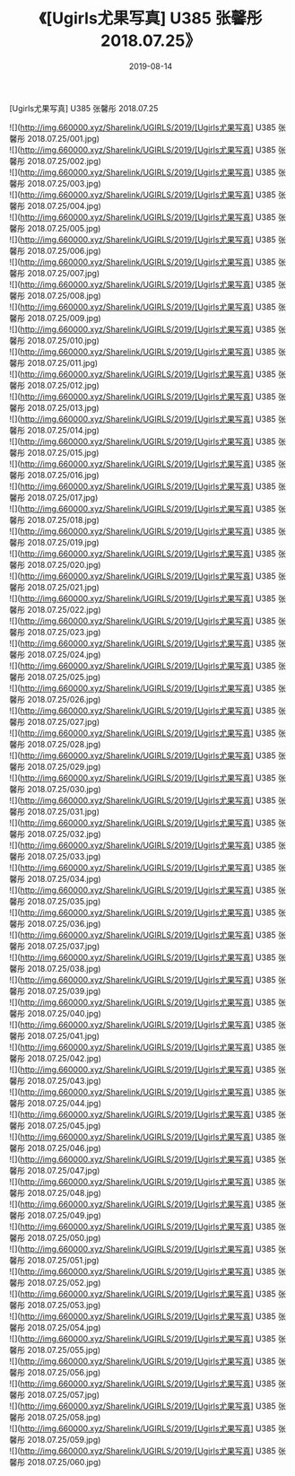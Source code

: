 ﻿---
layout: post
title:  《[Ugirls尤果写真] U385 张馨彤 2018.07.25》
date:   2019-08-14
img: http://img.660000.xyz/Sharelink/UGIRLS/2019/[Ugirls尤果写真] U385 张馨彤 2018.07.25/000.jpg
categories: [美女, 清纯, 唯美]
---

[Ugirls尤果写真] U385 张馨彤 2018.07.25

 ![](http://img.660000.xyz/Sharelink/UGIRLS/2019/[Ugirls尤果写真] U385 张馨彤 2018.07.25/001.jpg) <br>![](http://img.660000.xyz/Sharelink/UGIRLS/2019/[Ugirls尤果写真] U385 张馨彤 2018.07.25/002.jpg) <br>![](http://img.660000.xyz/Sharelink/UGIRLS/2019/[Ugirls尤果写真] U385 张馨彤 2018.07.25/003.jpg) <br>![](http://img.660000.xyz/Sharelink/UGIRLS/2019/[Ugirls尤果写真] U385 张馨彤 2018.07.25/004.jpg) <br>![](http://img.660000.xyz/Sharelink/UGIRLS/2019/[Ugirls尤果写真] U385 张馨彤 2018.07.25/005.jpg) <br>![](http://img.660000.xyz/Sharelink/UGIRLS/2019/[Ugirls尤果写真] U385 张馨彤 2018.07.25/006.jpg) <br>![](http://img.660000.xyz/Sharelink/UGIRLS/2019/[Ugirls尤果写真] U385 张馨彤 2018.07.25/007.jpg) <br>![](http://img.660000.xyz/Sharelink/UGIRLS/2019/[Ugirls尤果写真] U385 张馨彤 2018.07.25/008.jpg) <br>![](http://img.660000.xyz/Sharelink/UGIRLS/2019/[Ugirls尤果写真] U385 张馨彤 2018.07.25/009.jpg) <br>![](http://img.660000.xyz/Sharelink/UGIRLS/2019/[Ugirls尤果写真] U385 张馨彤 2018.07.25/010.jpg) <br>![](http://img.660000.xyz/Sharelink/UGIRLS/2019/[Ugirls尤果写真] U385 张馨彤 2018.07.25/011.jpg) <br>![](http://img.660000.xyz/Sharelink/UGIRLS/2019/[Ugirls尤果写真] U385 张馨彤 2018.07.25/012.jpg) <br>![](http://img.660000.xyz/Sharelink/UGIRLS/2019/[Ugirls尤果写真] U385 张馨彤 2018.07.25/013.jpg) <br>![](http://img.660000.xyz/Sharelink/UGIRLS/2019/[Ugirls尤果写真] U385 张馨彤 2018.07.25/014.jpg) <br>![](http://img.660000.xyz/Sharelink/UGIRLS/2019/[Ugirls尤果写真] U385 张馨彤 2018.07.25/015.jpg) <br>![](http://img.660000.xyz/Sharelink/UGIRLS/2019/[Ugirls尤果写真] U385 张馨彤 2018.07.25/016.jpg) <br>![](http://img.660000.xyz/Sharelink/UGIRLS/2019/[Ugirls尤果写真] U385 张馨彤 2018.07.25/017.jpg) <br>![](http://img.660000.xyz/Sharelink/UGIRLS/2019/[Ugirls尤果写真] U385 张馨彤 2018.07.25/018.jpg) <br>![](http://img.660000.xyz/Sharelink/UGIRLS/2019/[Ugirls尤果写真] U385 张馨彤 2018.07.25/019.jpg) <br>![](http://img.660000.xyz/Sharelink/UGIRLS/2019/[Ugirls尤果写真] U385 张馨彤 2018.07.25/020.jpg) <br>![](http://img.660000.xyz/Sharelink/UGIRLS/2019/[Ugirls尤果写真] U385 张馨彤 2018.07.25/021.jpg) <br>![](http://img.660000.xyz/Sharelink/UGIRLS/2019/[Ugirls尤果写真] U385 张馨彤 2018.07.25/022.jpg) <br>![](http://img.660000.xyz/Sharelink/UGIRLS/2019/[Ugirls尤果写真] U385 张馨彤 2018.07.25/023.jpg) <br>![](http://img.660000.xyz/Sharelink/UGIRLS/2019/[Ugirls尤果写真] U385 张馨彤 2018.07.25/024.jpg) <br>![](http://img.660000.xyz/Sharelink/UGIRLS/2019/[Ugirls尤果写真] U385 张馨彤 2018.07.25/025.jpg) <br>![](http://img.660000.xyz/Sharelink/UGIRLS/2019/[Ugirls尤果写真] U385 张馨彤 2018.07.25/026.jpg) <br>![](http://img.660000.xyz/Sharelink/UGIRLS/2019/[Ugirls尤果写真] U385 张馨彤 2018.07.25/027.jpg) <br>![](http://img.660000.xyz/Sharelink/UGIRLS/2019/[Ugirls尤果写真] U385 张馨彤 2018.07.25/028.jpg) <br>![](http://img.660000.xyz/Sharelink/UGIRLS/2019/[Ugirls尤果写真] U385 张馨彤 2018.07.25/029.jpg) <br>![](http://img.660000.xyz/Sharelink/UGIRLS/2019/[Ugirls尤果写真] U385 张馨彤 2018.07.25/030.jpg) <br>![](http://img.660000.xyz/Sharelink/UGIRLS/2019/[Ugirls尤果写真] U385 张馨彤 2018.07.25/031.jpg) <br>![](http://img.660000.xyz/Sharelink/UGIRLS/2019/[Ugirls尤果写真] U385 张馨彤 2018.07.25/032.jpg) <br>![](http://img.660000.xyz/Sharelink/UGIRLS/2019/[Ugirls尤果写真] U385 张馨彤 2018.07.25/033.jpg) <br>![](http://img.660000.xyz/Sharelink/UGIRLS/2019/[Ugirls尤果写真] U385 张馨彤 2018.07.25/034.jpg) <br>![](http://img.660000.xyz/Sharelink/UGIRLS/2019/[Ugirls尤果写真] U385 张馨彤 2018.07.25/035.jpg) <br>![](http://img.660000.xyz/Sharelink/UGIRLS/2019/[Ugirls尤果写真] U385 张馨彤 2018.07.25/036.jpg) <br>![](http://img.660000.xyz/Sharelink/UGIRLS/2019/[Ugirls尤果写真] U385 张馨彤 2018.07.25/037.jpg) <br>![](http://img.660000.xyz/Sharelink/UGIRLS/2019/[Ugirls尤果写真] U385 张馨彤 2018.07.25/038.jpg) <br>![](http://img.660000.xyz/Sharelink/UGIRLS/2019/[Ugirls尤果写真] U385 张馨彤 2018.07.25/039.jpg) <br>![](http://img.660000.xyz/Sharelink/UGIRLS/2019/[Ugirls尤果写真] U385 张馨彤 2018.07.25/040.jpg) <br>![](http://img.660000.xyz/Sharelink/UGIRLS/2019/[Ugirls尤果写真] U385 张馨彤 2018.07.25/041.jpg) <br>![](http://img.660000.xyz/Sharelink/UGIRLS/2019/[Ugirls尤果写真] U385 张馨彤 2018.07.25/042.jpg) <br>![](http://img.660000.xyz/Sharelink/UGIRLS/2019/[Ugirls尤果写真] U385 张馨彤 2018.07.25/043.jpg) <br>![](http://img.660000.xyz/Sharelink/UGIRLS/2019/[Ugirls尤果写真] U385 张馨彤 2018.07.25/044.jpg) <br>![](http://img.660000.xyz/Sharelink/UGIRLS/2019/[Ugirls尤果写真] U385 张馨彤 2018.07.25/045.jpg) <br>![](http://img.660000.xyz/Sharelink/UGIRLS/2019/[Ugirls尤果写真] U385 张馨彤 2018.07.25/046.jpg) <br>![](http://img.660000.xyz/Sharelink/UGIRLS/2019/[Ugirls尤果写真] U385 张馨彤 2018.07.25/047.jpg) <br>![](http://img.660000.xyz/Sharelink/UGIRLS/2019/[Ugirls尤果写真] U385 张馨彤 2018.07.25/048.jpg) <br>![](http://img.660000.xyz/Sharelink/UGIRLS/2019/[Ugirls尤果写真] U385 张馨彤 2018.07.25/049.jpg) <br>![](http://img.660000.xyz/Sharelink/UGIRLS/2019/[Ugirls尤果写真] U385 张馨彤 2018.07.25/050.jpg) <br>![](http://img.660000.xyz/Sharelink/UGIRLS/2019/[Ugirls尤果写真] U385 张馨彤 2018.07.25/051.jpg) <br>![](http://img.660000.xyz/Sharelink/UGIRLS/2019/[Ugirls尤果写真] U385 张馨彤 2018.07.25/052.jpg) <br>![](http://img.660000.xyz/Sharelink/UGIRLS/2019/[Ugirls尤果写真] U385 张馨彤 2018.07.25/053.jpg) <br>![](http://img.660000.xyz/Sharelink/UGIRLS/2019/[Ugirls尤果写真] U385 张馨彤 2018.07.25/054.jpg) <br>![](http://img.660000.xyz/Sharelink/UGIRLS/2019/[Ugirls尤果写真] U385 张馨彤 2018.07.25/055.jpg) <br>![](http://img.660000.xyz/Sharelink/UGIRLS/2019/[Ugirls尤果写真] U385 张馨彤 2018.07.25/056.jpg) <br>![](http://img.660000.xyz/Sharelink/UGIRLS/2019/[Ugirls尤果写真] U385 张馨彤 2018.07.25/057.jpg) <br>![](http://img.660000.xyz/Sharelink/UGIRLS/2019/[Ugirls尤果写真] U385 张馨彤 2018.07.25/058.jpg) <br>![](http://img.660000.xyz/Sharelink/UGIRLS/2019/[Ugirls尤果写真] U385 张馨彤 2018.07.25/059.jpg) <br>![](http://img.660000.xyz/Sharelink/UGIRLS/2019/[Ugirls尤果写真] U385 张馨彤 2018.07.25/060.jpg) <br>